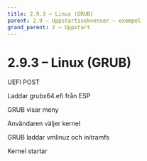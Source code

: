 ```yaml
---
title: 2.9.3 – Linux (GRUB)
parent: 2.9 – Uppstartssekvenser – exempel
grand_parent: 2 – Uppstart
---
```

# 2.9.3 – Linux (GRUB)

UEFI POST

Laddar grubx64.efi från ESP

GRUB visar meny

Användaren väljer kernel

GRUB laddar vmlinuz och initramfs

Kernel startar

